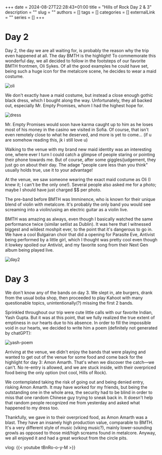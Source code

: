 +++ 
date = 2024-08-27T22:28:43+01:00
title = "Hills of Rock Day 2 & 3"
description = ""
slug = ""
authors = []
tags = []
categories = []
externalLink = ""
series = []
+++

# Day 2

Day 2, the day we are all waiting for, is probably the reason why the trip even happened at all. The day BMTH is the highlight! To commemorate this wonderful day, we all decided to follow in the footsteps of our favorite BMTH frontmen, Oli Sykes. Of all the good examples he could have set, being such a huge icon for the metalcore scene, he decides to wear a maid costume.

![oli](/images/oli.webp)

We don't exactly have a maid costume, but instead a close enough gothic black dress, which I bought along the way. Unfortunately, they all backed out, especially Mr. Empty Promises, whom I had the highest hope for.

![dress](/images/dress.webp)

Mr. Empty Promises would soon have karma caught up to him as he loses most of his money in the casino we visited in Sofia. Of course, that isn't even remotely close to what he deserved, and more is yet to come... (if u are somehow reading this, jk i still love u)

Walking to the venue with my brand new maid identity was an interesting one, where ever I turn I could catch a glimpse of people staring or pointing their phone towards me. But of course, after some giggles/judgement, they just go on about their day. The adage "people care less than you think" usually holds true, use it to your advantage!

At the venue, we saw someone wearing the exact maid costume as Oli (I knew it; I can't be the only one!). Several people also asked me for a photo; maybe I should have just charged $$ per photo.

The pre-band before BMTH was Imminence, who is known for their unique blend of violin with metalcore. It's probably the only band you would see screaming into a violin/using an electric guitar as a violin live.

BMTH was amazing as always, even though I basically watched the same performance twice (similar setlist as Dublin). It was here that I witnessed biggest and wildest moshpit ever, to the point that it's dangerous to go in. We have a cool Bulgairan choir that did a opening for Parasite Eve, Antivist being performed by a little girl, which I thought was pretty cool even though it lowkey spoiled our Antivist, and my favorite song from their Next Gen album being played live.

![day2](/images/hor-day2.webp)

# Day 3

We don't know any of the bands on day 3. We slept in, ate burgers, drank from the usual boba shop, then proceeded to play Kahoot with many questionable topics, unintentionally(?) missing the first 2 bands.

Sprinkled throughout our trip were cute little calls with our favorite Indian, Yash Gupta. But it was at this point, that we fully realized the true extent of emptiness in our hearts due to his absence. In order to fill the impossible void in our hearts, we decided to write him a poem (definitely not generated by chatGPT):

![yash-poem](/images/yash-poem.webp)

Arriving at the venue, we didn't enjoy the bands that were playing and wanted to get out of the venue for some food and come back for the highlight for day 3: Amon Amarth. That's when we discover the catch—we can't. No re-entry is allowed, and we are stuck inside, with their overpriced food being the only option (not cool, Hills of Rock).

We contemplated taking the risk of going out and being denied entry, risking Amon Amarth. It may have worked for my friends, but being the outstanding one in the whole area, the security had to be blind in order to miss that one random Chinese guy trying to sneak back in. It doesn't help that random people recognized me from yesterday and asked what happened to my dress too.

Thankfully, we gave in to their overpriced food, as Amon Amarth was a blast. They have an insanely high production value, comparable to BMTH. It's a very different style of music (viking music?), mainly lower-sounding growls as opposed to those mid/high screams found in metalcore. Anyway, we all enjoyed it and had a great workout from the circle pits.

vlog:
{{< youtube tBnRo-o-y-M >}}
